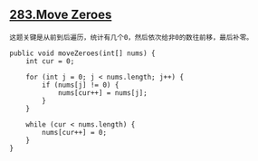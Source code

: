 ## [283.Move Zeroes](https://leetcode.com/problems/move-zeroes/)

`
这题关键是从前到后遍历，统计有几个0，然后依次给非0的数往前移，最后补零。
`

```
public void moveZeroes(int[] nums) {
    int cur = 0;

    for (int j = 0; j < nums.length; j++) {
        if (nums[j] != 0) {
            nums[cur++] = nums[j];
        }
    }

    while (cur < nums.length) {
        nums[cur++] = 0;
    }
}
```